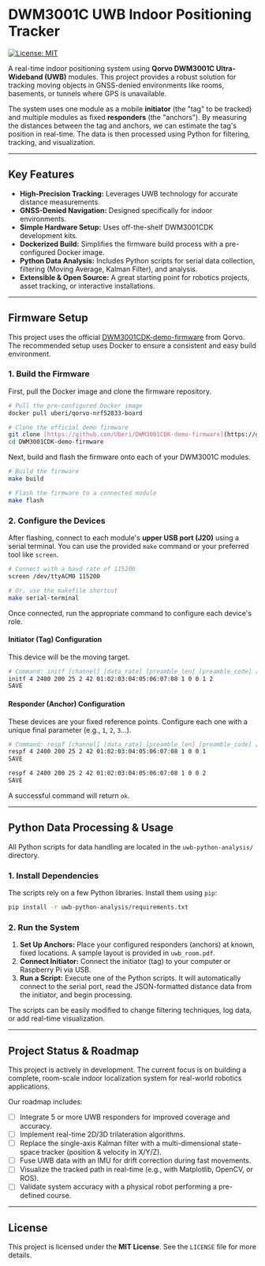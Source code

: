 # DWM3001C UWB Indoor Positioning Tracker

[![License: MIT](https://img.shields.io/badge/License-MIT-yellow.svg)](https://opensource.org/licenses/MIT)

A real-time indoor positioning system using **Qorvo DWM3001C Ultra-Wideband (UWB)** modules. This project provides a robust solution for tracking moving objects in GNSS-denied environments like rooms, basements, or tunnels where GPS is unavailable.

The system uses one module as a mobile **initiator** (the "tag" to be tracked) and multiple modules as fixed **responders** (the "anchors"). By measuring the distances between the tag and anchors, we can estimate the tag's position in real-time. The data is then processed using Python for filtering, tracking, and visualization.



---

## Key Features

-   **High-Precision Tracking:** Leverages UWB technology for accurate distance measurements.
-   **GNSS-Denied Navigation:** Designed specifically for indoor environments.
-   **Simple Hardware Setup:** Uses off-the-shelf DWM3001CDK development kits.
-   **Dockerized Build:** Simplifies the firmware build process with a pre-configured Docker image.
-   **Python Data Analysis:** Includes Python scripts for serial data collection, filtering (Moving Average, Kalman Filter), and analysis.
-   **Extensible & Open Source:** A great starting point for robotics projects, asset tracking, or interactive installations.

---

## Firmware Setup

This project uses the official [DWM3001CDK-demo-firmware](https://github.com/Uberi/DWM3001CDK-demo-firmware) from Qorvo. The recommended setup uses Docker to ensure a consistent and easy build environment.

### 1. Build the Firmware

First, pull the Docker image and clone the firmware repository.

```bash
# Pull the pre-configured Docker image
docker pull uberi/qorvo-nrf52833-board

# Clone the official demo firmware
git clone [https://github.com/Uberi/DWM3001CDK-demo-firmware](https://github.com/Uberi/DWM3001CDK-demo-firmware)
cd DWM3001CDK-demo-firmware
```

Next, build and flash the firmware onto each of your DWM3001C modules.

```bash
# Build the firmware
make build

# Flash the firmware to a connected module
make flash
```

### 2. Configure the Devices

After flashing, connect to each module's **upper USB port (J20)** using a serial terminal. You can use the provided `make` command or your preferred tool like `screen`.

```bash
# Connect with a baud rate of 115200
screen /dev/ttyACM0 115200

# Or, use the makefile shortcut
make serial-terminal
```

Once connected, run the appropriate command to configure each device's role.

#### **Initiator (Tag) Configuration**

This device will be the moving target.

```bash
# Command: initf [channel] [data_rate] [preamble_len] [preamble_code] [sfd_mode] [pan_id] [device_id] [slot_period] [ranging_period] [tx_power] [num_responders]
initf 4 2400 200 25 2 42 01:02:03:04:05:06:07:08 1 0 0 1 2
SAVE
```

#### **Responder (Anchor) Configuration**

These devices are your fixed reference points. Configure each one with a unique final parameter (e.g., `1`, `2`, `3`...).

```bash
# Command: respf [channel] [data_rate] [preamble_len] [preamble_code] [sfd_mode] [pan_id] [device_id] [slot_period] [ranging_period] [tx_power] [responder_slot]
respf 4 2400 200 25 2 42 01:02:03:04:05:06:07:08 1 0 0 1
SAVE

respf 4 2400 200 25 2 42 01:02:03:04:05:06:07:08 1 0 0 2
SAVE
```

A successful command will return `ok`.

---

## Python Data Processing & Usage

All Python scripts for data handling are located in the `uwb-python-analysis/` directory.

### 1. Install Dependencies

The scripts rely on a few Python libraries. Install them using `pip`:

```bash
pip install -r uwb-python-analysis/requirements.txt
```

### 2. Run the System

1.  **Set Up Anchors:** Place your configured responders (anchors) at known, fixed locations. A sample layout is provided in `uwb_room.pdf`.
2.  **Connect Initiator:** Connect the initiator (tag) to your computer or Raspberry Pi via USB.
3.  **Run a Script:** Execute one of the Python scripts. It will automatically connect to the serial port, read the JSON-formatted distance data from the initiator, and begin processing.

The scripts can be easily modified to change filtering techniques, log data, or add real-time visualization.

---

## Project Status & Roadmap

This project is actively in development. The current focus is on building a complete, room-scale indoor localization system for real-world robotics applications.

Our roadmap includes:

-   [ ] Integrate 5 or more UWB responders for improved coverage and accuracy.
-   [ ] Implement real-time 2D/3D trilateration algorithms.
-   [ ] Replace the single-axis Kalman filter with a multi-dimensional state-space tracker (position & velocity in X/Y/Z).
-   [ ] Fuse UWB data with an IMU for drift correction during fast movements.
-   [ ] Visualize the tracked path in real-time (e.g., with Matplotlib, OpenCV, or ROS).
-   [ ] Validate system accuracy with a physical robot performing a pre-defined course.

---

## License

This project is licensed under the **MIT License**. See the `LICENSE` file for more details.
